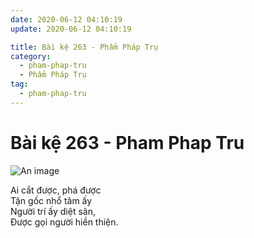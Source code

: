 ```yaml
---
date: 2020-06-12 04:10:19
update: 2020-06-12 04:10:19

title: Bài kệ 263 - Phẩm Pháp Trụ
category:
  - pham-phap-tru
  - Phẩm Pháp Trụ
tag:
  - pham-phap-tru
---
```


# Bài kệ 263 - Pham Phap Tru

![An image](/img/pham-phap-tru/pham-phap-tru-263.jpg)

Ai cắt được, phá được<br>Tận gốc nhổ tâm ấy<br>Người trí ấy diệt sân,<br>Ðược gọi người hiền thiện.<br>
